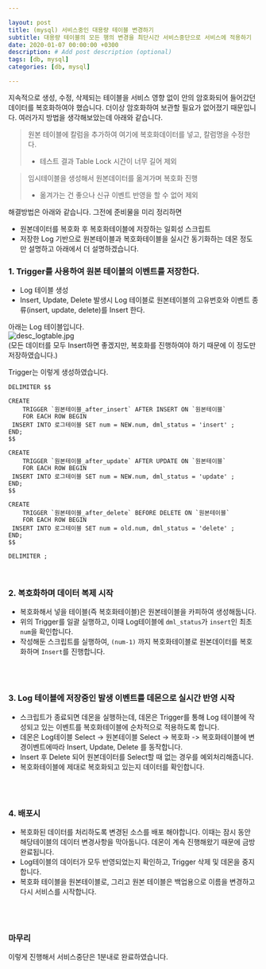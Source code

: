 ```yaml
---

layout: post
title: (mysql) 서비스중인 대용량 테이블 변경하기
subtitle: 대용량 테이블의 모든 행의 변경을 최단시간 서비스중단으로 서비스에 적용하기
date: 2020-01-07 00:00:00 +0300
description: # Add post description (optional)
tags: [db, mysql]
categories: [db, mysql]

---
```


지속적으로 생성, 수정, 삭제되는 테이블을 서비스 영향 없이 안의 암호화되어 들어갔던 데이터를 복호화하여야 했습니다. 더이상 암호화하여 보관할 필요가 없어졌기 때문입니다. 여러가지 방법을 생각해보았는데 아래와 같습니다.
> 원본 테이블에 칼럼을 추가하여 여기에 복호화데이터를 넣고, 칼럼명을 수정한다.  
>  - 테스트 결과 Table Lock 시간이 너무 길어 제외  

> 임시테이블을 생성해서 원본데이터를 옮겨가며 복호화 진행  
>  - 옮겨가는 건 좋으나 신규 이벤트 반영을 할 수 없어 제외  
  
  
해결방법은 아래와 같습니다. 그전에 준비물을 미리 정리하면
 - 원본데이터를 복호화 후 복호화테이블에 저장하는 일회성 스크립트 
 - 저장한 Log 기반으로 원본테이블과 복호화테이블을 실시간 동기화하는 데몬
 정도만 설명하고 아래에서 더 설명하겠습니다.  
  

### 1. Trigger를 사용하여 원본 테이블의 이벤트를 저장한다.

- Log 테이블 생성  
- Insert, Update, Delete 발생시 Log 테이블로 원본테이블의 고유번호와 이벤트 종류(insert, update, delete)를 Insert 한다.

아래는 Log 테이블입니다.  
![desc_logtable.jpg](https://papion93.github.io/img/desc_logtable.jpg)  
(모든 데이터를 모두 Insert하면 좋겠지만, 복호화를 진행하여야 하기 때문에 이 정도만 저장하였습니다.)  

Trigger는 이렇게 생성하였습니다.  
```
DELIMITER $$

CREATE
    TRIGGER `원본테이블_after_insert` AFTER INSERT ON `원본테이블`
    FOR EACH ROW BEGIN
 INSERT INTO 로그테이블 SET num = NEW.num, dml_status = 'insert' ;
END;
$$

CREATE
    TRIGGER `원본테이블_after_update` AFTER UPDATE ON `원본테이블`
    FOR EACH ROW BEGIN
 INSERT INTO 로그테이블 SET num = NEW.num, dml_status = 'update' ;
END;
$$

CREATE
    TRIGGER `원본테이블_after_delete` BEFORE DELETE ON `원본테이블`
    FOR EACH ROW BEGIN
 INSERT INTO 로그테이블 SET num = old.num, dml_status = 'delete' ;
END;
$$

DELIMITER ;
```
<br>

### 2. 복호화하며 데이터 복제 시작

- 복호화해서 넣을 테이블(즉 복호화테이블)은 원본테이블을 카피하여 생성해둡니다.  
- 위의 Trigger를 일괄 실행하고, 이때 Log테이블에 `dml_status`가 `insert`인 최초 `num`을 확인합니다.  
- 작성해둔 스크립트를 실행하여, `(num-1)` 까지 복호화테이블로 원본데이터를 복호화하며 `Insert`를 진행합니다.
<br>
<br>

### 3. Log 테이블에 저장중인 발생 이벤트를 데몬으로 실시간 반영 시작

- 스크립트가 종료되면 데몬을 실행하는데, 데몬은 Trigger를 통해 Log 테이블에 작성되고 있는 이벤트를 복호화테이블에 순차적으로 적용하도록 합니다.
- 데몬은 Log테이블 Select -> 원본테이블 Select -> 복호화 -> 복호화테이블에 변경이벤트에따라 Insert, Update, Delete 를 동작합니다.
- Insert 후 Delete 되어 원본데이터를 Select할 때 없는 경우를 예외처리해줍니다.
- 복호화테이블에 제대로 복호화되고 있는지 데이터를 확인합니다.
<br>
<br>

### 4. 배포시

- 복호화된 데이터를 처리하도록 변경된 소스를 배포 해야합니다. 이때는 잠시 동안 해당테이블의 데이터 변경사항을 막아둡니다. 데몬이 계속 진행해왔기 때문에 금방 완료됩니다.
- Log테이블의 데이터가 모두 반영되었는지 확인하고, Trigger 삭제 및 데몬을 중지합니다.
- 복호화 테이블을 원본테이블로, 그리고 원본 테이블은 백업용으로 이름을 변경하고 다시 서비스를 시작합니다.
<br>
<br>

### 마무리
이렇게 진행해서 서비스중단은 1분내로 완료하였습니다.